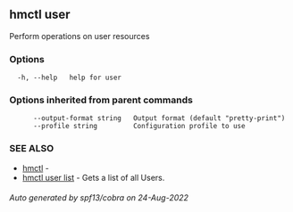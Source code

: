## hmctl user

Perform operations on user resources

### Options

```
  -h, --help   help for user
```

### Options inherited from parent commands

```
      --output-format string   Output format (default "pretty-print")
      --profile string         Configuration profile to use
```

### SEE ALSO

* [hmctl](hmctl.md)	 - 
* [hmctl user list](hmctl_user_list.md)	 - Gets a list of all Users.

###### Auto generated by spf13/cobra on 24-Aug-2022
